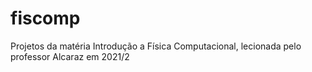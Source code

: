 # fiscomp

Projetos da matéria Introdução a Física Computacional, lecionada pelo professor Alcaraz em 2021/2
